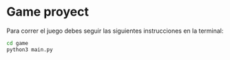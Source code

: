 # Game proyect
Para correr el juego debes seguir las siguientes instrucciones en la terminal:

```sh
cd game
python3 main.py
```
